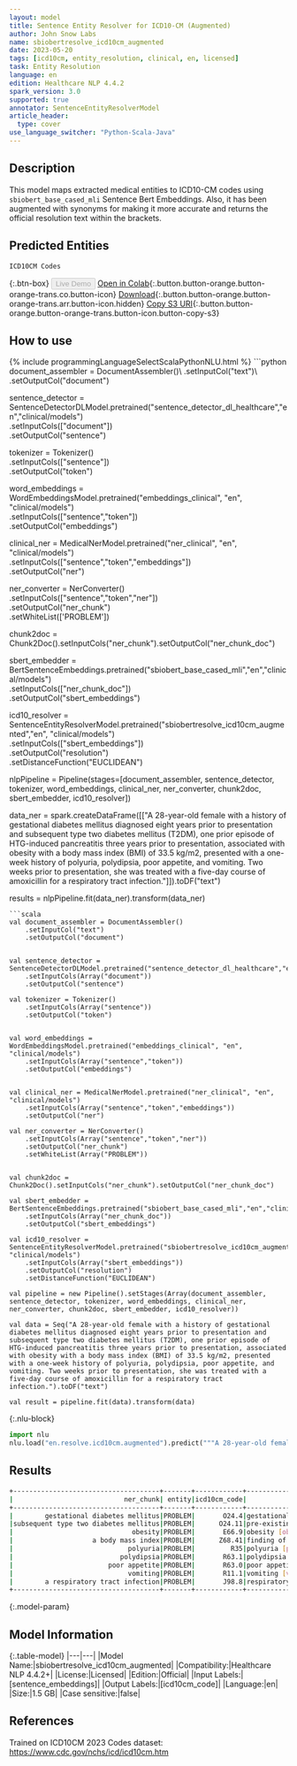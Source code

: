 ```yaml
---
layout: model
title: Sentence Entity Resolver for ICD10-CM (Augmented)
author: John Snow Labs
name: sbiobertresolve_icd10cm_augmented
date: 2023-05-20
tags: [icd10cm, entity_resolution, clinical, en, licensed]
task: Entity Resolution
language: en
edition: Healthcare NLP 4.4.2
spark_version: 3.0
supported: true
annotator: SentenceEntityResolverModel
article_header:
  type: cover
use_language_switcher: "Python-Scala-Java"
---
```


## Description

This model maps extracted medical entities to ICD10-CM codes using `sbiobert_base_cased_mli` Sentence Bert Embeddings. Also, it has been augmented with synonyms for making it more accurate and returns the official resolution text within the brackets.

## Predicted Entities

`ICD10CM Codes`

{:.btn-box}
<button class="button button-orange" disabled>Live Demo</button>
[Open in Colab](https://colab.research.google.com/github/JohnSnowLabs/spark-nlp-workshop/blob/master/tutorials/Certification_Trainings/Healthcare/3.Clinical_Entity_Resolvers.ipynb){:.button.button-orange.button-orange-trans.co.button-icon}
[Download](https://s3.amazonaws.com/auxdata.johnsnowlabs.com/clinical/models/sbiobertresolve_icd10cm_augmented_en_4.4.2_3.0_1684591054927.zip){:.button.button-orange.button-orange-trans.arr.button-icon.hidden}
[Copy S3 URI](s3://auxdata.johnsnowlabs.com/clinical/models/sbiobertresolve_icd10cm_augmented_en_4.4.2_3.0_1684591054927.zip){:.button.button-orange.button-orange-trans.button-icon.button-copy-s3}

## How to use



<div class="tabs-box" markdown="1">
{% include programmingLanguageSelectScalaPythonNLU.html %}
```python
document_assembler = DocumentAssembler()\
    .setInputCol("text")\
    .setOutputCol("document")


sentence_detector = SentenceDetectorDLModel.pretrained("sentence_detector_dl_healthcare","en","clinical/models")\
    .setInputCols(["document"])\
    .setOutputCol("sentence")

tokenizer = Tokenizer()\
    .setInputCols(["sentence"])\
    .setOutputCol("token")


word_embeddings = WordEmbeddingsModel.pretrained("embeddings_clinical", "en", "clinical/models")\
    .setInputCols(["sentence","token"])\
    .setOutputCol("embeddings")


clinical_ner = MedicalNerModel.pretrained("ner_clinical", "en", "clinical/models")\
    .setInputCols(["sentence","token","embeddings"])\
    .setOutputCol("ner")

ner_converter = NerConverter()\
    .setInputCols(["sentence","token","ner"])\
    .setOutputCol("ner_chunk")\
    .setWhiteList(['PROBLEM'])

chunk2doc = Chunk2Doc().setInputCols("ner_chunk").setOutputCol("ner_chunk_doc")

sbert_embedder = BertSentenceEmbeddings.pretrained("sbiobert_base_cased_mli","en","clinical/models")\
    .setInputCols(["ner_chunk_doc"])\
    .setOutputCol("sbert_embeddings")

icd10_resolver = SentenceEntityResolverModel.pretrained("sbiobertresolve_icd10cm_augmented","en", "clinical/models") \
    .setInputCols(["sbert_embeddings"]) \
    .setOutputCol("resolution")\
    .setDistanceFunction("EUCLIDEAN")

nlpPipeline = Pipeline(stages=[document_assembler, sentence_detector, tokenizer, word_embeddings, clinical_ner, ner_converter, chunk2doc, sbert_embedder, icd10_resolver])

data_ner = spark.createDataFrame([["A 28-year-old female with a history of gestational diabetes mellitus diagnosed eight years prior to presentation and subsequent type two diabetes mellitus (T2DM), one prior episode of HTG-induced pancreatitis three years prior to presentation, associated with obesity with a body mass index (BMI) of 33.5 kg/m2, presented with a one-week history of polyuria, polydipsia, poor appetite, and vomiting. Two weeks prior to presentation, she was treated with a five-day course of amoxicillin for a respiratory tract infection."]]).toDF("text")

results = nlpPipeline.fit(data_ner).transform(data_ner)
```
```scala
val document_assembler = DocumentAssembler()
    .setInputCol("text")
    .setOutputCol("document")


val sentence_detector = SentenceDetectorDLModel.pretrained("sentence_detector_dl_healthcare","en","clinical/models")
    .setInputCols(Array("document"))
    .setOutputCol("sentence")

val tokenizer = Tokenizer()
    .setInputCols(Array("sentence"))
    .setOutputCol("token")


val word_embeddings = WordEmbeddingsModel.pretrained("embeddings_clinical", "en", "clinical/models")
    .setInputCols(Array("sentence","token"))
    .setOutputCol("embeddings")


val clinical_ner = MedicalNerModel.pretrained("ner_clinical", "en", "clinical/models")
    .setInputCols(Array("sentence","token","embeddings"))
    .setOutputCol("ner")

val ner_converter = NerConverter()
    .setInputCols(Array("sentence","token","ner"))
    .setOutputCol("ner_chunk")
    .setWhiteList(Array("PROBLEM"))


val chunk2doc = Chunk2Doc().setInputCols("ner_chunk").setOutputCol("ner_chunk_doc")

val sbert_embedder = BertSentenceEmbeddings.pretrained("sbiobert_base_cased_mli","en","clinical/models")
    .setInputCols(Array("ner_chunk_doc"))
    .setOutputCol("sbert_embeddings")

val icd10_resolver = SentenceEntityResolverModel.pretrained("sbiobertresolve_icd10cm_augmented","en", "clinical/models")
    .setInputCols(Array("sbert_embeddings"))
    .setOutputCol("resolution")
    .setDistanceFunction("EUCLIDEAN")

val pipeline = new Pipeline().setStages(Array(document_assembler, sentence_detector, tokenizer, word_embeddings, clinical_ner, ner_converter, chunk2doc, sbert_embedder, icd10_resolver))

val data = Seq("A 28-year-old female with a history of gestational diabetes mellitus diagnosed eight years prior to presentation and subsequent type two diabetes mellitus (T2DM), one prior episode of HTG-induced pancreatitis three years prior to presentation, associated with obesity with a body mass index (BMI) of 33.5 kg/m2, presented with a one-week history of polyuria, polydipsia, poor appetite, and vomiting. Two weeks prior to presentation, she was treated with a five-day course of amoxicillin for a respiratory tract infection.").toDF("text")

val result = pipeline.fit(data).transform(data)
```

{:.nlu-block}
```python
import nlu
nlu.load("en.resolve.icd10cm.augmented").predict("""A 28-year-old female with a history of gestational diabetes mellitus diagnosed eight years prior to presentation and subsequent type two diabetes mellitus (T2DM), one prior episode of HTG-induced pancreatitis three years prior to presentation, associated with obesity with a body mass index (BMI) of 33.5 kg/m2, presented with a one-week history of polyuria, polydipsia, poor appetite, and vomiting. Two weeks prior to presentation, she was treated with a five-day course of amoxicillin for a respiratory tract infection.""")
```
</div>

## Results

```bash
+-------------------------------------+-------+------------+-------------------------------------------------------------------------------------------------------------+----------------------------------------------------------------------+
|                            ner_chunk| entity|icd10cm_code|                                                           resolutions                                       |                                                             all_codes|
+-------------------------------------+-------+------------+-------------------------------------------------------------------------------------------------------------+----------------------------------------------------------------------+
|        gestational diabetes mellitus|PROBLEM|       O24.4|gestational diabetes mellitus [gestational diabetes mellitus], gestational diabetes mellitus [gestational... |O24.4, O24.41, O24.43, Z86.32, Z87.5, O24.31, O24.11, O24.1, O24.81...|
|subsequent type two diabetes mellitus|PROBLEM|      O24.11|pre-existing type 2 diabetes mellitus [pre-existing type 2 diabetes mellitus], disorder associated with t... |O24.11, E11.8, E11, E13.9, E11.9, E11.3, E11.44, Z86.3, Z86.39, E11...|
|                              obesity|PROBLEM|       E66.9|obesity [obesity], abdominal obesity [abdominal obesity], obese [obese], central obesity [central obesity... |E66.9, E66.8, Z68.41, Q13.0, E66, E66.01, Z86.39, E34.9, H35.50, Z8...|
|                    a body mass index|PROBLEM|      Z68.41|finding of body mass index [finding of body mass index], observation of body mass index [observation of b... |Z68.41, E66.9, R22.9, Z68.1, R22.3, R22.1, Z68, R22.2, R22.0, R41.8...|
|                             polyuria|PROBLEM|         R35|polyuria [polyuria], nocturnal polyuria [nocturnal polyuria], polyuric state [polyuric state], polyuric ...  |R35, R35.81, R35.8, E23.2, R35.89, R31, R35.0, R82.99, N40.1, E72.3...|
|                           polydipsia|PROBLEM|       R63.1|polydipsia [polydipsia], psychogenic polydipsia [psychogenic polydipsia], primary polydipsia [primary po...  |R63.1, F63.89, E23.2, F63.9, O40, G47.5, M79.89, R63.2, R06.1, H53....|
|                        poor appetite|PROBLEM|       R63.0|poor appetite [poor appetite], poor feeding [poor feeding], bad taste in mouth [bad taste in mouth], unp...  |R63.0, P92.9, R43.8, R43.2, E86, R19.6, F52.0, Z72.4, R06.89, Z76.8...|
|                             vomiting|PROBLEM|       R11.1|vomiting [vomiting], intermittent vomiting [intermittent vomiting], vomiting symptoms [vomiting symptom...   |R11.1, R11, R11.10, G43.A1, P92.1, P92.09, G43.A, R11.13, R11.0       |
|        a respiratory tract infection|PROBLEM|       J98.8|respiratory tract infection [respiratory tract infection], upper respiratory tract infection [upper respi... |J98.8, J06.9, A49.9, J22, J20.9, Z59.3, T17, J04.10, Z13.83, J18.9 ...|
+-------------------------------------+-------+------------+----------------------------------------------------------------------+--------------------------------------+----------------------------------------------------------------------+
```

{:.model-param}
## Model Information

{:.table-model}
|---|---|
|Model Name:|sbiobertresolve_icd10cm_augmented|
|Compatibility:|Healthcare NLP 4.4.2+|
|License:|Licensed|
|Edition:|Official|
|Input Labels:|[sentence_embeddings]|
|Output Labels:|[icd10cm_code]|
|Language:|en|
|Size:|1.5 GB|
|Case sensitive:|false|

## References

Trained on ICD10CM 2023 Codes dataset: https://www.cdc.gov/nchs/icd/icd10cm.htm
